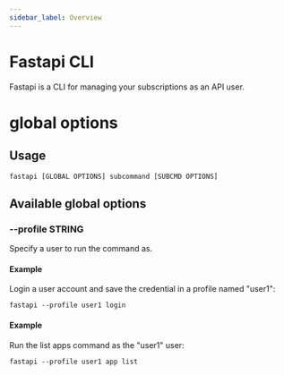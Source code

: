 ```yaml
---
sidebar_label: Overview
---
```


# Fastapi CLI

Fastapi is a CLI for managing your subscriptions as an API user.

# global options

## Usage

    fastapi [GLOBAL OPTIONS] subcommand [SUBCMD OPTIONS]

## Available global options

### --profile STRING

Specify a user to run the command as.

#### Example

Login a user account and save the credential in a profile named "user1":

    fastapi --profile user1 login

#### Example

Run the list apps command as the "user1" user:

    fastapi --profile user1 app list
